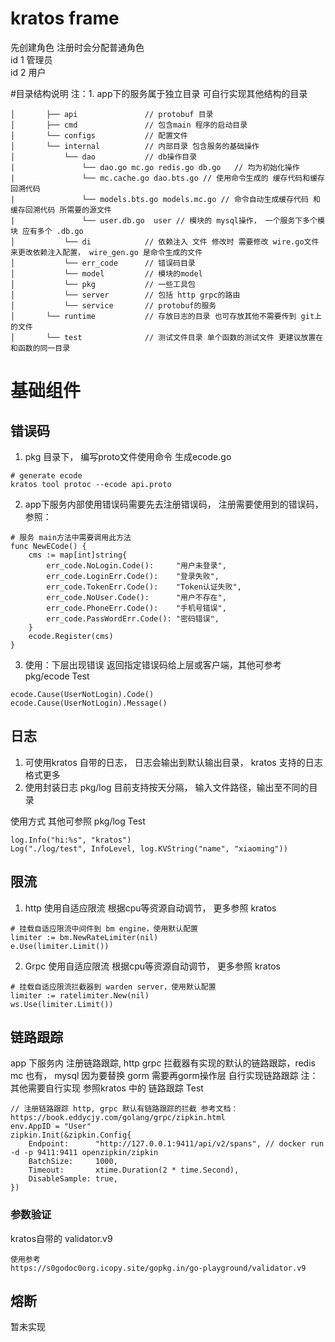 # kratos frame

先创建角色 注册时会分配普通角色  
id 1 管理员  
id 2 用户

#目录结构说明
注：1. app下的服务属于独立目录 可自行实现其他结构的目录


```
│       ├── api               // protobuf 目录  
│       ├── cmd               // 包含main 程序的启动目录
│       └── configs           // 配置文件
│       └── internal          // 内部目录 包含服务的基础操作
│           └── dao           // db操作目录  
|               └── dao.go mc.go redis.go db.go   // 均为初始化操作 
|               └── mc.cache.go dao.bts.go // 使用命令生成的 缓存代码和缓存回溯代码
|               └── models.bts.go models.mc.go // 命令自动生成缓存代码 和缓存回溯代码 所需要的源文件
|               └── user.db.go  user // 模块的 mysql操作， 一个服务下多个模块 应有多个 .db.go
│           └── di            // 依赖注入 文件 修改时 需要修改 wire.go文件来更改依赖注入配置， wire_gen.go 是命令生成的文件
│           └── err_code      // 错误码目录
│           └── model         // 模块的model
│           └── pkg           // 一些工具包
│           └── server        // 包括 http grpc的路由
│           └── service       // protobuf的服务
│       └── runtime           // 存放日志的目录 也可存放其他不需要传到 git上的文件
│       └── test              // 测试文件目录 单个函数的测试文件 更建议放置在和函数的同一目录
```

# 基础组件

## 错误码
1. pkg 目录下， 编写proto文件使用命令 生成ecode.go
```
# generate ecode
kratos tool protoc --ecode api.proto
```

2. app下服务内部使用错误码需要先去注册错误码， 注册需要使用到的错误码， 参照：
```
# 服务 main方法中需要调用此方法
func NewECode() {
	cms := map[int]string{
		err_code.NoLogin.Code():     "用户未登录",
		err_code.LoginErr.Code():    "登录失败",
		err_code.TokenErr.Code():    "Token认证失败",
		err_code.NoUser.Code():      "用户不存在",
		err_code.PhoneErr.Code():    "手机号错误",
		err_code.PassWordErr.Code(): "密码错误",
	}
	ecode.Register(cms)
}
```
3. 使用：下层出现错误 返回指定错误码给上层或客户端，其他可参考 pkg/ecode Test
```
ecode.Cause(UserNotLogin).Code()
ecode.Cause(UserNotLogin).Message()
```

## 日志
1. 可使用kratos 自带的日志， 日志会输出到默认输出目录， kratos 支持的日志格式更多
2. 使用封装日志 pkg/log 目前支持按天分隔， 输入文件路径，输出至不同的目录

使用方式  其他可参照 pkg/log Test
```
log.Info("hi:%s", "kratos")
Log("./log/test", InfoLevel, log.KVString("name", "xiaoming"))
```

## 限流
1. http 使用自适应限流 根据cpu等资源自动调节， 更多参照 kratos
```
# 挂载自适应限流中间件到 bm engine，使用默认配置
limiter := bm.NewRateLimiter(nil)
e.Use(limiter.Limit())
```

2. Grpc 使用自适应限流 根据cpu等资源自动调节， 更多参照 kratos
```
# 挂载自适应限流拦截器到 warden server，使用默认配置
limiter := ratelimiter.New(nil)
ws.Use(limiter.Limit())
```

## 链路跟踪
app 下服务内 注册链路跟踪, http grpc 拦截器有实现的默认的链路跟踪，redis mc 也有， mysql 因为要替换 gorm 需要再gorm操作层 自行实现链路跟踪
注： 其他需要自行实现 参照kratos 中的 链路跟踪 Test
```
// 注册链路跟踪 http, grpc 默认有链路跟踪的拦截 参考文档：https://book.eddycjy.com/golang/grpc/zipkin.html
env.AppID = "User"
zipkin.Init(&zipkin.Config{
    Endpoint:      "http://127.0.0.1:9411/api/v2/spans", // docker run -d -p 9411:9411 openzipkin/zipkin
    BatchSize:     1000,
    Timeout:       xtime.Duration(2 * time.Second),
    DisableSample: true,
})
```

### 参数验证
kratos自带的  validator.v9
```
使用参考
https://s0godoc0org.icopy.site/gopkg.in/go-playground/validator.v9
```
## 熔断
暂未实现